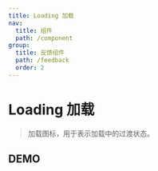 ```yaml
---
title: Loading 加载
nav:
  title: 组件
  path: /component
group:
  title: 反馈组件
  path: /feedback
  order: 2
---
```


# Loading 加载

> 加载图标，用于表示加载中的过渡状态。

## DEMO

<code defaultShowCode src="./__fixtures__/basic.tsx"></code>

<API></API>
